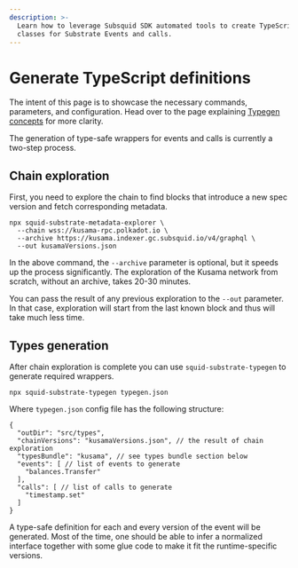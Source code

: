 ```yaml
---
description: >-
  Learn how to leverage Subsquid SDK automated tools to create TypeScript
  classes for Substrate Events and calls.
---
```


# Generate TypeScript definitions

The intent of this page is to showcase the necessary commands, parameters, and configuration. Head over to the page explaining [Typegen concepts](../key-concepts/typegen.md) for more clarity.

The generation of type-safe wrappers for events and calls is currently a two-step process.

## Chain exploration

First, you need to explore the chain to find blocks that introduce a new spec version and fetch corresponding metadata.

```
npx squid-substrate-metadata-explorer \
  --chain wss://kusama-rpc.polkadot.io \
  --archive https://kusama.indexer.gc.subsquid.io/v4/graphql \
  --out kusamaVersions.json
```

In the above command, the `--archive` parameter is optional, but it speeds up the process significantly. The exploration of the Kusama network from scratch, without an archive, takes 20-30 minutes.

You can pass the result of any previous exploration to the `--out` parameter. In that case, exploration will start from the last known block and thus will take much less time.

## Types generation

After chain exploration is complete you can use `squid-substrate-typegen` to generate required wrappers.

```
npx squid-substrate-typegen typegen.json
```

Where `typegen.json` config file has the following structure:

```
{
  "outDir": "src/types",
  "chainVersions": "kusamaVersions.json", // the result of chain exploration
  "typesBundle": "kusama", // see types bundle section below
  "events": [ // list of events to generate
    "balances.Transfer"
  ],
  "calls": [ // list of calls to generate
    "timestamp.set"
  ]
}
```

A type-safe definition for each and every version of the event will be generated. Most of the time, one should be able to infer a normalized interface together with some glue code to make it fit the runtime-specific versions.
